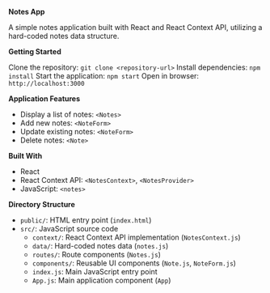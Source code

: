 **Notes App**

A simple notes application built with React and React Context API, utilizing a hard-coded notes data structure.

**Getting Started**

Clone the repository: `git clone <repository-url>`
Install dependencies: `npm install`
Start the application: `npm start`
Open in browser: `http://localhost:3000`

**Application Features**

* Display a list of notes: `<Notes>`
* Add new notes: `<NoteForm>`
* Update existing notes: `<NoteForm>`
* Delete notes: `<Note>`

**Built With**

* React
* React Context API: `<NotesContext>`, `<NotesProvider>`
* JavaScript: `<notes>`

**Directory Structure**

* `public/`: HTML entry point (`index.html`)
* `src/`: JavaScript source code
	+ `context/`: React Context API implementation (`NotesContext.js`)
	+ `data/`: Hard-coded notes data (`notes.js`)
	+ `routes/`: Route components (`Notes.js`)
	+ `components/`: Reusable UI components (`Note.js`, `NoteForm.js`)
	+ `index.js`: Main JavaScript entry point
	+ `App.js`: Main application component (`App`)